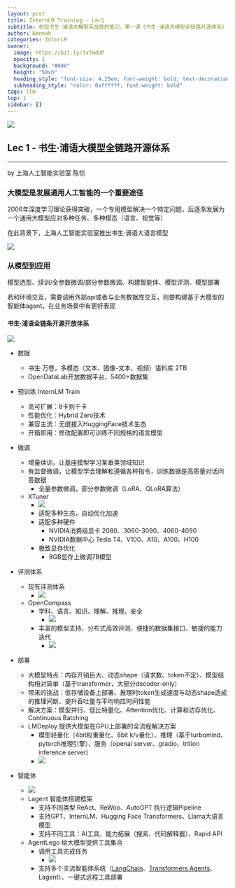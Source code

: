 ```yaml
---
layout: post
title: InternLM Training - Lec1
subtitle: 参加书生·浦语大模型实战营的笔记，第一课《书生·浦语大模型全链路开源体系》
author: Hannah
categories: InterLM
banner:
  image: https://bit.ly/3xTmdUP
  opacity: 1
  background: "#000"
  height: "50vh" 
  heading_style: "font-size: 4.25em; font-weight: bold; text-decoration: none"
  subheading_style: "color: 0xffffff; font-weight: bold"
tags: llm
top: 1
sidebar: []
---
```


![](https://framerusercontent.com/images/1VybY2Hgv7V08rQ99WjCRemdk4.png)

## Lec 1 - 书生·浦语大模型全链路开源体系
-----------------------------------
by 上海人工智能实验室 陈恺

### 大模型是发展通用人工智能的一个重要途径
2006年深度学习理论获得突破，一个专用模型解决一个特定问题，后逐渐发展为一个通用大模型应对多种任务、多种模态（语言、视觉等）

在此背景下，上海人工智能实验室推出书生·浦语大语言模型

![](https://framerusercontent.com/images/yNT5qdYoMOPtsjS7J73tI2f8w.png)

### 从模型到应用
模型选型、续训/全参数微调/部分参数微调、构建智能体、模型评测、模型部署

若和环境交互，需要调用外部api或者与业务数据库交互，则要构建基于大模型的智能体agent，在业务场景中有更好表现

#### 书生·浦语全链条开源开放体系
![](https://framerusercontent.com/images/Oc2HJuU455yQMxjXopInQzcI8wo.png)


* 数据
  * 书生·万卷，多模态（文本、图像-文本、视频）语料库 2TB
  * OpenDataLab开放数据平台，5400+数据集

* 预训练 InternLM Train
  * 高可扩展：8卡到千卡
  * 性能优化：Hybrid Zero技术
  * 兼容主流：无缝接入HuggingFace技术生态
  * 开箱即用：修改配置即可训练不同规格的语言模型

* 微调
  * 增量续训，让基座模型学习某垂类领域知识
  * 有监督微调，让模型学会理解和遵循各种指令，训练数据是高质量对话问答数据
    * 全量参数微调，部分参数微调（LoRA、QLoRA算法）
  * XTuner
    * ![](https://framerusercontent.com/images/ikTjpUs50Pdko0V2Ist34mHiM0c.png)
    * 适配多种生态，自动优化加速
    * 适配多种硬件
      * NVIDIA消费级显卡 2080、3060-3090、4060-4090
      * NVIDIA数据中心 Tesla T4、V100、A10、A100、H100
    * 极致显存优化
      * 8GB显存上微调7B模型
  
* 评测体系
  * 现有评测体系
    * ![](https://framerusercontent.com/images/eKYqDQIAW1IHADE5aqUydBSGOQ.png)
  * OpenCompass
    * 学科、语言、知识、理解、推理、安全
      * ![](https://framerusercontent.com/images/h8V2zWfOc86GaOHaapGv5gJqQs.png)
    * 丰富的模型支持、分布式高效评测、便捷的数据集接口、敏捷的能力迭代
      * ![](https://framerusercontent.com/images/RqwsOO0peso0zPT8E0KwswsLnTA.png)
* 部署
  * 大模型特点：内存开销巨大、动态shape（请求数、token不定）、模型结构相对简单（基于transformer，大部分decoder-only）
  * 带来的挑战：低存储设备上部署、推理时token生成速度与动态shape造成的推理间断、提升吞吐量与平均响应时间性能
  * 解决方案：模型并行、低比特量化、Attention优化、计算和访存优化、Continuous Batching
  * LMDeploy 提供大模型在GPU上部署的全流程解决方案
    * 模型轻量化（4bit权重量化、8bit k/v量化）、推理（基于turbomind、pytorch推理引擎）、服务（openai server、gradio、trition inference server）
    * ![](https://framerusercontent.com/images/4PQgSMlkg6CRdPCBdYl7pVL2Kpw.png)   
* 智能体
  * ![](https://framerusercontent.com/images/PQvEutOdrQV0HbislAhbS1AX3c.png)
  * Lagent 智能体搭建框架
    * 支持不同类型 ReAct、ReWoo、AutoGPT 执行逻辑Pipeline
    * 支持GPT、InternLM、Hugging Face Transformers、Llama大语言模型
    * 支持不同工具：AI工具、能力拓展（搜索、代码解释器）、Rapid API
  * AgentLego 给大模型提供工具集合
    * 调用工具完成任务
      * ![](https://framerusercontent.com/images/8r1QDBU7D0ckMp2JoX5sAr91qbo.png)
    * 支持多个主流智能体系统（[LangChain](https://www.langchain.com/)、[Transformers Agents](https://huggingface.co/docs/transformers/transformers_agents)、Lagent）、一键式远程工具部署
